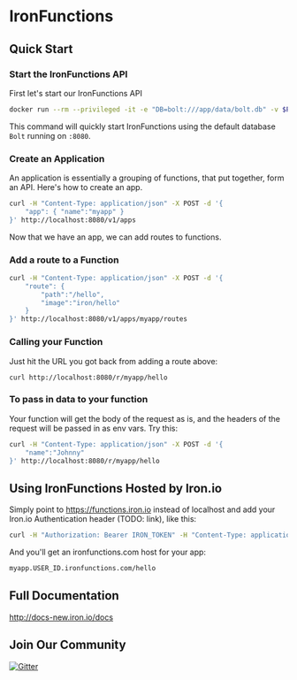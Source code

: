 # IronFunctions

## Quick Start


### Start the IronFunctions API

First let's start our IronFunctions API

```sh
docker run --rm --privileged -it -e "DB=bolt:///app/data/bolt.db" -v $PWD/data:/app/data -p 8080:8080 iron/functions
```

This command will quickly start IronFunctions using the default database `Bolt` running on `:8080`.

### Create an Application

An application is essentially a grouping of functions, that put together, form an API. Here's how to create an app. 

```sh
curl -H "Content-Type: application/json" -X POST -d '{
    "app": { "name":"myapp" }
}' http://localhost:8080/v1/apps
```

Now that we have an app, we can add routes to functions. 

### Add a route to a Function



```sh
curl -H "Content-Type: application/json" -X POST -d '{
    "route": {
        "path":"/hello",
        "image":"iron/hello"
    }
}' http://localhost:8080/v1/apps/myapp/routes
```

### Calling your Function

Just hit the URL you got back from adding a route above:

```
curl http://localhost:8080/r/myapp/hello
```

### To pass in data to your function

Your function will get the body of the request as is, and the headers of the request will be passed in as env vars. Try this:

```sh
curl -H "Content-Type: application/json" -X POST -d '{
    "name":"Johnny"
}' http://localhost:8080/r/myapp/hello
```

## Using IronFunctions Hosted by Iron.io

Simply point to https://functions.iron.io instead of localhost and add your Iron.io Authentication header (TODO: link), like this:

```sh
curl -H "Authorization: Bearer IRON_TOKEN" -H "Content-Type: application/json" -X POST -d '{"app": {"name":"myapp"}}' https://functions.iron.io/v1/apps
```

And you'll get an ironfunctions.com host for your app:

```sh
myapp.USER_ID.ironfunctions.com/hello
```

## Full Documentation

http://docs-new.iron.io/docs

## Join Our Community

[![Gitter](https://badges.gitter.im/iron-io/functions.svg)](https://gitter.im/iron-io/functions?utm_source=badge&utm_medium=badge&utm_campaign=pr-badge)
